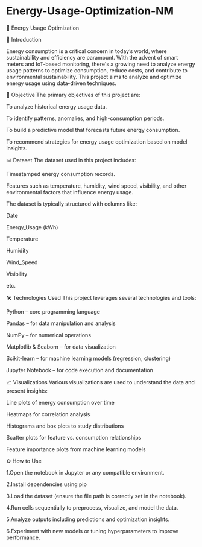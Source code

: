 # Energy-Usage-Optimization-NM

🔋 Energy Usage Optimization

📘 Introduction

Energy consumption is a critical concern in today’s world, where sustainability and efficiency are paramount. With the advent of smart meters and IoT-based monitoring, there's a growing need to analyze energy usage patterns to optimize consumption, reduce costs, and contribute to environmental sustainability. This project aims to analyze and optimize energy usage using data-driven techniques.

🎯 Objective
The primary objectives of this project are:

To analyze historical energy usage data.

To identify patterns, anomalies, and high-consumption periods.

To build a predictive model that forecasts future energy consumption.

To recommend strategies for energy usage optimization based on model insights.

📊 Dataset
The dataset used in this project includes:

Timestamped energy consumption records.

Features such as temperature, humidity, wind speed, visibility, and other environmental factors that influence energy usage.

The dataset is typically structured with columns like:

Date

Energy_Usage (kWh)

Temperature

Humidity

Wind_Speed

Visibility

etc.


🛠️ Technologies Used
This project leverages several technologies and tools:

Python – core programming language

Pandas – for data manipulation and analysis

NumPy – for numerical operations

Matplotlib & Seaborn – for data visualization

Scikit-learn – for machine learning models (regression, clustering)

Jupyter Notebook – for code execution and documentation

📈 Visualizations
Various visualizations are used to understand the data and present insights:

Line plots of energy consumption over time

Heatmaps for correlation analysis

Histograms and box plots to study distributions

Scatter plots for feature vs. consumption relationships

Feature importance plots from machine learning models

⚙️ How to Use

1.Open the notebook in Jupyter or any compatible environment.

2.Install dependencies using pip

3.Load the dataset (ensure the file path is correctly set in the notebook).

4.Run cells sequentially to preprocess, visualize, and model the data.

5.Analyze outputs including predictions and optimization insights.

6.Experiment with new models or tuning hyperparameters to improve performance.

